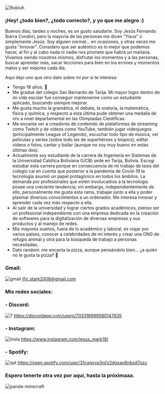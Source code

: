 ![Rubiuh](https://user-images.githubusercontent.com/125235437/218383087-c4f21460-3cef-4750-943a-63d11fd742b6.gif)
### ¡Hey! ¿todo bien?, ¿todo correcto?, y yo que me alegro :)
Buenos días, tardes o noches, es un gusto saludarte. Soy Jesús Fernando Ibarra Condori, pero la mayoría de las personas me dicen "Yisus" o simplemente Jesús. Soy alguien normal... en ocasiones, y otras veces me gusta "innovar". Considero que ser auténtico es lo mejor que podemos hacer, al fin y al cabo nada ni nadie nos promete que habrá un mañana. Vivamos siendo nosotros mismos, disfrutar los momentos y a las personas, buscar aprender más, sacar lecciones para bien en los errores y momentos malos y ser mejores cada día.

Aquí dejo uno que otro dato sobre mí por si te interesa:
- Tengo 18 años. 👴
- Me gradué del colegio San Bernardo de Tarija. Mi mayor logro dentro de mi vida escolar fue conseguir mantenerme como un estudiante aplicado, buscando siempre mejorar.
- Me gusta mucho la gramática, el debate, la oratoria, la matemática, física y química, y respecto a esta última pude obtener una medalla de oro a nivel departamental en las Olimpiadas Científicas.
- Me encanta ver a creadores de contenido de plataformas de streaming como Twitch y de vídeos como YouTube, también jugar videojuegos (principalmente League of Legends), escuchar todo tipo de música, ver películas y series (sobre todo las de superhéroes y biopics), editar vídeos o fotos, cantar y bailar (aunque no soy muy bueno en estas últimas dos).
- Actualmente soy estudiante de la carrera de Ingeniería en Sistemas de la Universidad Católica Boliviana (UCB) sede en Tarija, Bolivia. Escogí estudiar esta carrera porque en consecuencia de mi trabajo de tesis del colegio caí en cuenta que posterior a la pandemia de Covid-19 la tecnología asumió un papel protagónico en todos los ámbitos. La demanda por profesionales que estén involucadros a la tecnología posee una creciente tendencia; sin embargo, independientemente de ello, personalmente me gusta esta rama, trabajar junto a ella y poder plasmar diversos conocimientos a un ordenador. Me interesa innovar y aprender cada vez más respecto a ella.
- Al salir de la universidad y lograr ciertos grados académicos, pienso ser un profesional independiente con una empresa dedicada en la creación de softwares para la digitalización de diversas empresas y sus productos y al manejo de redes.
- Mis mayores sueños, fuera de lo académico y laboral, es viajar por varios países, conocer a celebridades de mi interés y crear una ONG de refugio animal y otra para la búsqueda de trabajo a personas necesitadas.
- Dato random: me encanta la pizza, aunque pensándolo bien... ¿a quién no le gusta la pizza? 🍕

### Gmail:
![gmail](https://user-images.githubusercontent.com/125235437/218382685-4862aa2f-b7d1-40eb-baae-26a9296a3a82.png) jfic.stark2008@gmail.com

### Mis redes sociales:

### - Discord: 
![7](https://user-images.githubusercontent.com/125235437/218380581-b4c3c16f-b903-4c5c-a4da-6ff45ede3dbf.png) https://discordapp.com/users/703318999580147835 
  
### - Instagram:
![insta](https://user-images.githubusercontent.com/125235437/218381295-ebe3ec98-79a9-4777-8230-b9a5bf247ceb.png) https://www.instagram.com/jesus_mark18/

### - Spotify:
![spt](https://user-images.githubusercontent.com/125235437/218381738-51a49a40-5d84-4895-8bcc-ab8b48276aef.png) https://open.spotify.com/user/31cqqyva3isfz2dgxao6nbsd7ozu


### Espero tenerte otra vez por aquí, hasta la próximaaa.
![panda-minecraft](https://user-images.githubusercontent.com/125235437/218383264-0487dfac-1f21-44f3-bbf8-c1713551ce1b.gif)
